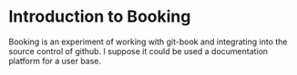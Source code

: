 # Introduction to Booking

Booking is an experiment of working with git-book and integrating into the source control of github. I suppose it could be used a documentation platform for a user base.

